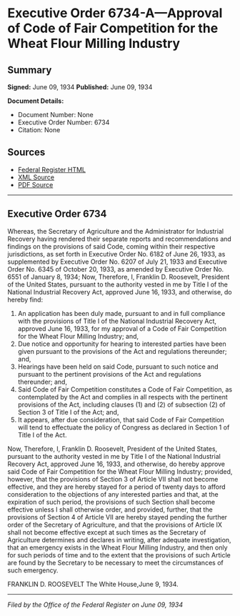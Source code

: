 # Executive Order 6734-A—Approval of Code of Fair Competition for the Wheat Flour Milling Industry

## Summary

**Signed:** June 09, 1934
**Published:** June 09, 1934

**Document Details:**
- Document Number: None
- Executive Order Number: 6734
- Citation: None

## Sources
- [Federal Register HTML](https://www.presidency.ucsb.edu/documents/executive-order-6734-approval-code-fair-competition-for-the-wheat-flour-milling-industry)
- [XML Source](None)
- [PDF Source](None)

---

## Executive Order 6734

Whereas, the Secretary of Agriculture and the Administrator for Industrial Recovery having rendered their separate reports and recommendations and findings on the provisions of said Code, coming within their respective jurisdictions, as set forth in Executive Order No. 6182 of June 26, 1933, as supplemented by Executive Order No. 6207 of July 21, 1933 and Executive Order No. 6345 of October 20, 1933, as amended by Executive Order No. 6551 of January 8, 1934;
Now, Therefore, I, Franklin D. Roosevelt, President of the United States, pursuant to the authority vested in me by Title I of the National Industrial Recovery Act, approved June 16, 1933, and otherwise, do hereby find:
1. An application has been duly made, pursuant to and in full compliance with the provisions of Title I of the National Industrial Recovery Act, approved June 16, 1933, for my approval of a Code of Fair Competition for the Wheat Flour Milling Industry; and,
2. Due notice and opportunity for hearing to interested parties have been given pursuant to the provisions of the Act and regulations thereunder; and,
3. Hearings have been held on said Code, pursuant to such notice and pursuant to the pertinent provisions of the Act and regulations thereunder; and,
4. Said Code of Fair Competition constitutes a Code of Fair Competition, as contemplated by the Act and complies in all respects with the pertinent provisions of the Act, including clauses (1) and (2) of subsection (2) of Section 3 of Title I of the Act; and,
5. It appears, after due consideration, that said Code of Fair Competition will tend to effectuate the policy of Congress as declared in Section 1 of Title I of the Act.

Now, Therefore, I, Franklin D. Roosevelt, President of the United States, pursuant to the authority vested in me by Title I of the National Industrial Recovery Act, approved June 16, 1933, and otherwise, do hereby approve said Code of Fair Competition for the Wheat Flour Milling Industry; provided, however, that the provisions of Section 3 of Article VII shall not become effective, and they are hereby stayed for a period of twenty days to afford consideration to the objections of any interested parties and that, at the expiration of such period, the provisions of such Section shall become effective unless I shall otherwise order, and provided, further, that the provisions of Section 4 of Article VII are hereby stayed pending the further order of the Secretary of Agriculture, and that the provisions of Article IX shall not become effective except at such times as the Secretary of Agriculture determines and declares in writing, after adequate investigation, that an emergency exists in the Wheat Flour Milling Industry, and then only for such periods of time and to the extent that the provisions of such Article are found by the Secretary to be necessary to meet the circumstances of such emergency.

FRANKLIN D. ROOSEVELT
The White House,June 9, 1934.

---

*Filed by the Office of the Federal Register on June 09, 1934*
